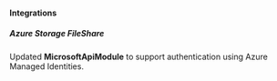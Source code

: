 
#### Integrations
##### Azure Storage FileShare
Updated **MicrosoftApiModule** to support authentication using Azure Managed Identities.
